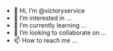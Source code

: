 - 👋 Hi, I’m @victoryservice
- 👀 I’m interested in ...
- 🌱 I’m currently learning ...
- 💞️ I’m looking to collaborate on ...
- 📫 How to reach me ...

<!---
victoryservice/victoryservice is a ✨ special ✨ repository because its `README.md` (this file) appears on your GitHub profile.
You can click the Preview link to take a look at your changes.
--->
